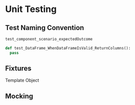 # Unit Testing

## Test Naming Convention

```python
test_component_scenario_expectedOutcome
```

```python
def test_DataFrame_WhenDataFrameIsValid_ReturnColumns():
  pass
```

## Fixtures

Template Object

## Mocking

